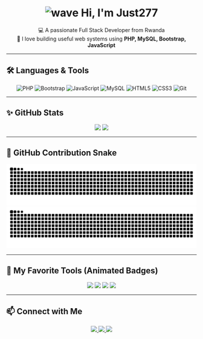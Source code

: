 <h1 align="center">
  <img src="https://media.giphy.com/media/hvRJCLFzcasrR4ia7z/giphy.gif" width="35" alt="wave" /> 
  Hi, I'm Just277
</h1>

<p align="center">
  💻 A passionate Full Stack Developer from Rwanda  
  <br>
  🔧 I love building useful web systems using <strong>PHP, MySQL, Bootstrap, JavaScript</strong>
</p>

---

## 🛠️ Languages & Tools

<p align="center">
  <img src="https://cdn.jsdelivr.net/gh/devicons/devicon/icons/php/php-original.svg" width="40" height="40" alt="PHP"/>
  <img src="https://cdn.jsdelivr.net/gh/devicons/devicon/icons/bootstrap/bootstrap-plain-wordmark.svg" width="40" height="40" alt="Bootstrap"/>
  <img src="https://cdn.jsdelivr.net/gh/devicons/devicon/icons/javascript/javascript-original.svg" width="40" height="40" alt="JavaScript"/>
  <img src="https://cdn.jsdelivr.net/gh/devicons/devicon/icons/mysql/mysql-original.svg" width="40" height="40" alt="MySQL"/>
  <img src="https://cdn.jsdelivr.net/gh/devicons/devicon/icons/html5/html5-original.svg" width="40" height="40" alt="HTML5"/>
  <img src="https://cdn.jsdelivr.net/gh/devicons/devicon/icons/css3/css3-original.svg" width="40" height="40" alt="CSS3"/>
  <img src="https://cdn.jsdelivr.net/gh/devicons/devicon/icons/git/git-original.svg" width="40" height="40" alt="Git"/>
</p>

---

## ✨ GitHub Stats

<p align="center">
  <img src="https://github-readme-stats.vercel.app/api?username=justt277&show_icons=true&theme=radical" width="48%" />
  <img src="https://github-readme-streak-stats.herokuapp.com?user=justt277&theme=dark" width="48%" />
</p>

---

## 🐍 GitHub Contribution Snake

<p align="center">
  <!-- Light mode -->
  <img src="https://github.com/justt277/justt277/blob/output/github-snake.svg#gh-light-mode-only" alt="GitHub Snake Light" />
  
  <!-- Dark mode -->
  <img src="https://github.com/justt277/justt277/blob/output/github-snake-dark.svg#gh-dark-mode-only" alt="GitHub Snake Dark" />
</p>

---

## 🧠 My Favorite Tools (Animated Badges)

<p align="center">
  <img src="https://img.shields.io/badge/Bootstrap-563d7c?style=for-the-badge&logo=bootstrap&logoColor=white" />
  <img src="https://img.shields.io/badge/JavaScript-F7DF1E?style=for-the-badge&logo=javascript&logoColor=black" />
  <img src="https://img.shields.io/badge/PHP-777BB4?style=for-the-badge&logo=php&logoColor=white" />
  <img src="https://img.shields.io/badge/MySQL-00758F?style=for-the-badge&logo=mysql&logoColor=white" />
</p>

---

## 📫 Connect with Me

<p align="center">
  <a href="https://www.instagram.com/_ai_justice999" target="_blank">
    <img src="https://img.shields.io/badge/Instagram-E4405F?style=for-the-badge&logo=instagram&logoColor=white" />
  </a>
  <a href="mailto:youremail@example.com">
    <img src="https://img.shields.io/badge/Gmail-D14836?style=for-the-badge&logo=gmail&logoColor=white" />
  </a>
  <a href="https://wa.me/yourphonenumber">
    <img src="https://img.shields.io/badge/WhatsApp-25D366?style=for-the-badge&logo=whatsapp&logoColor=white" />
  </a>
</p>
